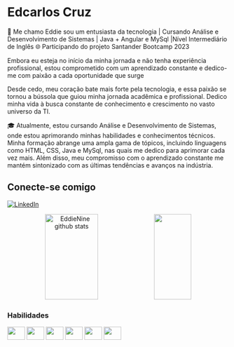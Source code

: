 # Edcarlos Cruz
🚀 Me chamo Eddie sou um entusiasta da tecnologia | Cursando Análise e Desenvolvimento de Sistemas | Java + Angular e MySql |Nível Intermediário de Inglês 🌐 Participando do projeto Santander Bootcamp 2023

Embora eu esteja no início da minha jornada e não tenha experiência profissional, estou comprometido com um aprendizado constante e dedico-me com paixão a cada oportunidade que surge

Desde cedo, meu coração bate mais forte pela tecnologia, e essa paixão se tornou a bússola que guiou minha jornada acadêmica e profissional. Dedico minha vida à busca constante de conhecimento e crescimento no vasto universo da TI.

🎓 Atualmente, estou cursando Análise e Desenvolvimento de Sistemas, onde estou aprimorando minhas habilidades e conhecimentos técnicos. Minha formação abrange uma ampla gama de tópicos, incluindo linguagens como HTML, CSS, Java e MySql, nas quais me dedico para aprimorar cada vez mais. Além disso, meu compromisso com o aprendizado constante me mantém sintonizado com as últimas tendências e avanços na indústria.

## Conecte-se comigo

[![LinkedIn](https://img.shields.io/badge/LinkedIn-000?style=for-the-badge&logo=linkedin&logoColor=0E76A8)](https://www.linkedin.com/in/edcarlos-cruz-853011280/)

<div align="center">  
  <img width="49%" height="195px" src="https://github-readme-stats.vercel.app/api?username=EddieNine&show_icons=true&count_private=true&hide_border=true&title_color=87CEFA&icon_color=87CEFA&text_color=c9d1d9&bg_color=0d1117" alt="EddieNine github stats" /> 
  <img width="41%" height="195px" src="https://github-readme-stats.vercel.app/api/top-langs/?username=EddieNine&layout=compact&hide_border=true&title_color=87CEFA&text_color=87CEFA&bg_color=0d1117" />
</div>

### Habilidades
<div style="display: inline_block"> 
  <img align="center" height="30" width="40" src="https://cdn.jsdelivr.net/gh/devicons/devicon/icons/javascript/javascript-plain.svg">
  <img align="center" height="30" width="40" src="https://cdn.jsdelivr.net/gh/devicons/devicon/icons/html5/html5-original.svg">
  <img align="center" height="30" width="40" src="https://cdn.jsdelivr.net/gh/devicons/devicon/icons/css3/css3-original.svg">
  <img align="center" height="30" width="40" src="https://cdn.jsdelivr.net/gh/devicons/devicon/icons/java/java-original.svg">
  <img align="center" height="30" width="40" src="https://cdn.jsdelivr.net/gh/devicons/devicon/icons/mysql/mysql-original-wordmark.svg">
  <img align="center" height="30" width="40" src="https://cdn.jsdelivr.net/gh/devicons/devicon/icons/angularjs/angularjs-original.svg">    
</div>